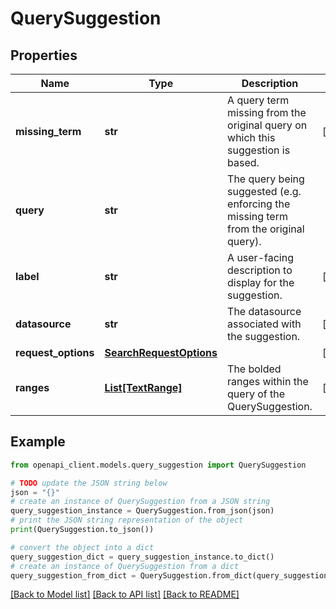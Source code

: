 # QuerySuggestion


## Properties

Name | Type | Description | Notes
------------ | ------------- | ------------- | -------------
**missing_term** | **str** | A query term missing from the original query on which this suggestion is based. | [optional] 
**query** | **str** | The query being suggested (e.g. enforcing the missing term from the original query). | 
**label** | **str** | A user-facing description to display for the suggestion. | [optional] 
**datasource** | **str** | The datasource associated with the suggestion. | [optional] 
**request_options** | [**SearchRequestOptions**](SearchRequestOptions.md) |  | [optional] 
**ranges** | [**List[TextRange]**](TextRange.md) | The bolded ranges within the query of the QuerySuggestion. | [optional] 

## Example

```python
from openapi_client.models.query_suggestion import QuerySuggestion

# TODO update the JSON string below
json = "{}"
# create an instance of QuerySuggestion from a JSON string
query_suggestion_instance = QuerySuggestion.from_json(json)
# print the JSON string representation of the object
print(QuerySuggestion.to_json())

# convert the object into a dict
query_suggestion_dict = query_suggestion_instance.to_dict()
# create an instance of QuerySuggestion from a dict
query_suggestion_from_dict = QuerySuggestion.from_dict(query_suggestion_dict)
```
[[Back to Model list]](../README.md#documentation-for-models) [[Back to API list]](../README.md#documentation-for-api-endpoints) [[Back to README]](../README.md)


